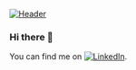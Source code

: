 [![Header](https://raw.githubusercontent.com/TylerArro/<OWNER>/<OWNER>/header.png "Header")](https://github.com/TylerArro/TylerArro/blob/main/header.png)


### Hi there 👋

You can find me on [![LinkedIn][1.2]][1].

<!-- Icons -->

[1.2]: https://raw.githubusercontent.com/MartinHeinz/MartinHeinz/master/linkedin-3-16.png (LinkedIn icon without padding)

<!-- Links to your social media accounts -->

[1]: https://www.linkedin.com/in/tyler-arro-1570701a4/
